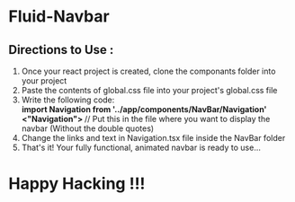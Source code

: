 # Fluid-Navbar

## Directions to Use :
<ol>
  <li>Once your react project is created, clone the componants folder into your project</li>
  <li>Paste the contents of global.css file into your project's global.css file</li>
  <li>Write the following code:</br>
 <b>import Navigation from '../app/components/NavBar/Navigation'</b></br>
 <b> <"Navigation"> </b>// Put this in the file where you want to display the navbar (Without the double quotes)
  </li>
  <li>Change the links and text in Navigation.tsx file inside the NavBar folder</li>
  <li>That's it! Your fully functional, animated navbar is ready to use...</li>
</ol>
<h1> Happy Hacking !!! </h1>
